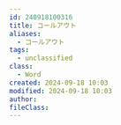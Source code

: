 ```yaml
---
id: 240918100316
title: コールアウト
aliases:
  - コールアウト
tags:
  - unclassified
class:
  - Word
created: 2024-09-18 10:03
modified: 2024-09-18 10:03
author: 
fileClass: 
---
```

### 





